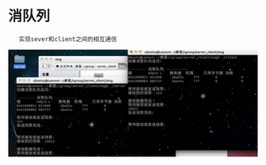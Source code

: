 # 消队列
  
       实现sever和client之间的相互通信
  
  ![image](https://github.com/210843013/server_client/blob/master/msg/client2.png)
